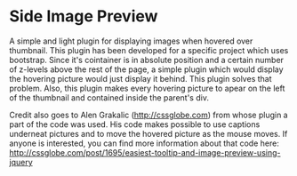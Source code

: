 # Side Image Preview
A simple and light plugin for displaying images when hovered over thumbnail. This plugin has been developed for a specific project which uses bootstrap. Since it's cointainer is in absolute position and a certain number of z-levels above the rest of the page, a simple plugin which would display the hovering picture would just display it behind. This plugin solves that problem.
Also, this plugin makes every hovering picture to apear on the left of the thumbnail and contained inside the parent's div.

Credit also goes to Alen Grakalic (http://cssglobe.com) from whose plugin a part of the code was used. His code makes possible to use captions underneat pictures and to move the hovered picture as the mouse moves. If anyone is interested, you can find more information about that code here: http://cssglobe.com/post/1695/easiest-tooltip-and-image-preview-using-jquery
